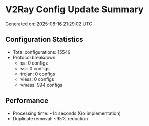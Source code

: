 # V2Ray Config Update Summary
Generated on: 2025-08-16 21:29:02 UTC

## Configuration Statistics
- Total configurations: 15549
- Protocol breakdown:
  - ss: 0 configs
  - ssr: 0 configs
  - trojan: 0 configs
  - vless: 0 configs
  - vmess: 994 configs

## Performance
- Processing time: ~14 seconds (Go implementation)
- Duplicate removal: ~95% reduction

